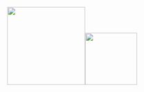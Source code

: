 <p align="left">
    <img align="centre" src="https://github-readme-stats-eight-theta.vercel.app/api?username=jamescalam&show_icons=true&hide_border=true&include_all_commits=true&count_private=true&bg_color=00000000&theme=tokyonight" height=180px/><img height="120px" src="https://github-readme-stats.vercel.app/api/top-langs/?username=jamescalam&hide=html&hide_title=true&hide_border=true&layout=compact&langs_count=8&theme=tokyonight&bg_color=00000000" />
</p>
